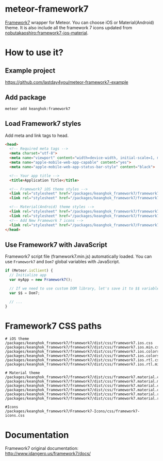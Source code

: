 # meteor-framework7

<a href="http://www.idangero.us/framework7/">Framework7</a> wrapper for Meteor.
You can choose iOS or Material(Android) theme. It is also include all the framework 7 icons updated from <a href="https://github.com/nobutakaoshiro/meteor-framework7-ios-material">nobutakaoshiro:framework7-ios-material</a>.

# How to use it?

## Example project 
<a href="https://github.com/lastday4you/meteor-framework7-example"> https://github.com/lastday4you/meteor-framework7-example </a>

## Add package

```
meteor add keanghok:framework7
```

## Load Framework7 styles

Add meta and link tags to head.

```html
<head>
  <!-- Required meta tags -->
  <meta charset="utf-8">
  <meta name="viewport" content="width=device-width, initial-scale=1, maximum-scale=1, minimum-scale=1, user-scalable=no, minimal-ui">
  <meta name="apple-mobile-web-app-capable" content="yes">
  <meta name="apple-mobile-web-app-status-bar-style" content="black">

  <!-- Your app title -->
  <title>Application Title</title>

  <!-- Framework7 iOS theme styles -->
  <link rel="stylesheet" href="/packages/keanghok_framework7/framework7/dist/css/framework7.ios.min.css">
  <link rel="stylesheet" href="/packages/keanghok_framework7/framework7/dist/css/framework7.ios.colors.min.css">

  <!-- Material(Android) theme styles -->
  <link rel="stylesheet" href="/packages/keanghok_framework7/framework7/dist/css/framework7.material.min.css">
  <link rel="stylesheet" href="/packages/keanghok_framework7/framework7/dist/css/framework7.material.colors.min.css">
  <!-- Add New Framework 7 icons -->
  <link rel="stylesheet" href="/packages/keanghok_framework7/Framework7-Icons/css/framework7-icons.css">
</head>
```

## Use Framework7 with JavaScript

Framework7 script file (framework7.min.js) automatically loaded.
You can use `Framework7` and `Dom7` global variables with JavaScript.

```js
if (Meteor.isClient) {
  // Initialize app
  var myApp = new Framework7();

  // If we need to use custom DOM library, let's save it to $$ variable:
  var $$ = Dom7;

  // ...
}
```

# Framework7 CSS paths

```
# iOS theme
/packages/keanghok_framework7/framework7/dist/css/framework7.ios.css
/packages/keanghok_framework7/framework7/dist/css/framework7.ios.min.css
/packages/keanghok_framework7/framework7/dist/css/framework7.ios.colors.css
/packages/keanghok_framework7/framework7/dist/css/framework7.ios.colors.min.css
/packages/keanghok_framework7/framework7/dist/css/framework7.ios.rtl.css
/packages/keanghok_framework7/framework7/dist/css/framework7.ios.rtl.min.css

# Material theme
/packages/keanghok_framework7/framework7/dist/css/framework7.material.css
/packages/keanghok_framework7/framework7/dist/css/framework7.material.min.css
/packages/keanghok_framework7/framework7/dist/css/framework7.material.colors.css
/packages/keanghok_framework7/framework7/dist/css/framework7.material.colors.min.css
/packages/keanghok_framework7/framework7/dist/css/framework7.material.rtl.css
/packages/keanghok_framework7/framework7/dist/css/framework7.material.rtl.min.css

#Icons
/packages/keanghok_framework7/Framework7-Icons/css/framework7-icons.css
```

# Documentation

Framework7 original documentation:
<a href="http://www.idangero.us/framework7/docs/" target="http://www.idangero.us/framework7/docs/">http://www.idangero.us/framework7/docs/</a>


